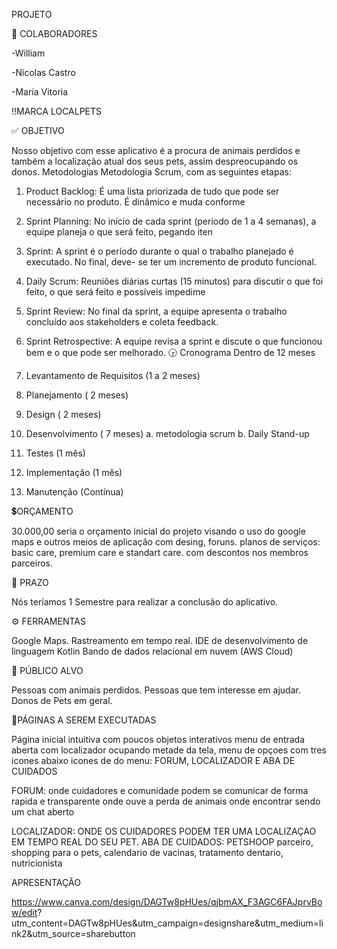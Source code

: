 
PROJETO

👥 COLABORADORES

-William

-Nicolas Castro

-Maria Vitoria

!!MARCA
LOCALPETS

✅ OBJETIVO

Nosso objetivo com esse aplicativo é a procura de animais perdidos
e também a localização atual dos seus pets, assim despreocupando os donos.
Metodologias
Metodologia Scrum, com as seguintes etapas:
1. Product Backlog: É uma lista priorizada de tudo que pode ser necessário no produto. É dinâmico e muda conforme
2. Sprint Planning: No início de cada sprint (período de 1 a 4 semanas), a equipe planeja o que será feito, pegando iten

3. Sprint: A sprint é o período durante o qual o trabalho planejado é executado. No final, deve-
se ter um incremento de produto funcional.

4. Daily Scrum: Reuniões diárias curtas (15 minutos) para discutir o que foi feito, o que será feito e possíveis impedime
5. Sprint Review: No final da sprint, a equipe apresenta o trabalho concluído aos stakeholders e coleta feedback.
6. Sprint Retrospective: A equipe revisa a sprint e discute o que funcionou bem e o que pode ser melhorado.
🕞 Cronograma
Dentro de 12 meses
1. Levantamento de Requisitos (1 a 2 meses)
2. Planejamento ( 2 meses)
3. Design ( 2 meses)
4. Desenvolvimento ( 7 meses)
a. metodologia scrum
b. Daily Stand-up
5. Testes (1 mês)
6. Implementação (1 mês)
7. Manutenção (Contínua)

💲ORÇAMENTO

30.000,00 seria o orçamento inicial do projeto visando o uso do google maps
e outros meios de aplicação com desing, foruns.
planos de serviços: basic care, premium care e standart care.
com descontos nos membros parceiros.

📅 PRAZO

Nós teríamos 1 Semestre para realizar a conclusão do aplicativo.

⚙ FERRAMENTAS

Google Maps.
Rastreamento em tempo real.
IDE de desenvolvimento de linguagem Kotlin
Bando de dados relacional em nuvem (AWS Cloud)

💫 PÚBLICO ALVO

Pessoas com animais perdidos.
Pessoas que tem interesse em ajudar.
Donos de Pets em geral.

📖PÁGINAS A SEREM EXECUTADAS

Página inicial intuitiva com poucos objetos interativos
menu de entrada aberta com localizador ocupando metade da tela, menu de opçoes com tres icones abaixo
icones de do menu: FORUM, LOCALIZADOR E ABA DE CUIDADOS

FORUM: onde cuidadores e comunidade podem se comunicar de forma rapida e transparente onde ouve a perda
de animais onde encontrar sendo um chat aberto

LOCALIZADOR: ONDE OS CUIDADORES PODEM TER UMA LOCALIZAÇAO EM TEMPO REAL DO SEU PET.
ABA DE CUIDADOS: PETSHOOP parceiro, shopping para o pets, calendario de vacinas, tratamento dentario,
nutricionista

APRESENTAÇÃO

https://www.canva.com/design/DAGTw8pHUes/qjbmAX_F3AGC6FAJprvBow/edit?
utm_content=DAGTw8pHUes&utm_campaign=designshare&utm_medium=link2&utm_source=sharebutton
